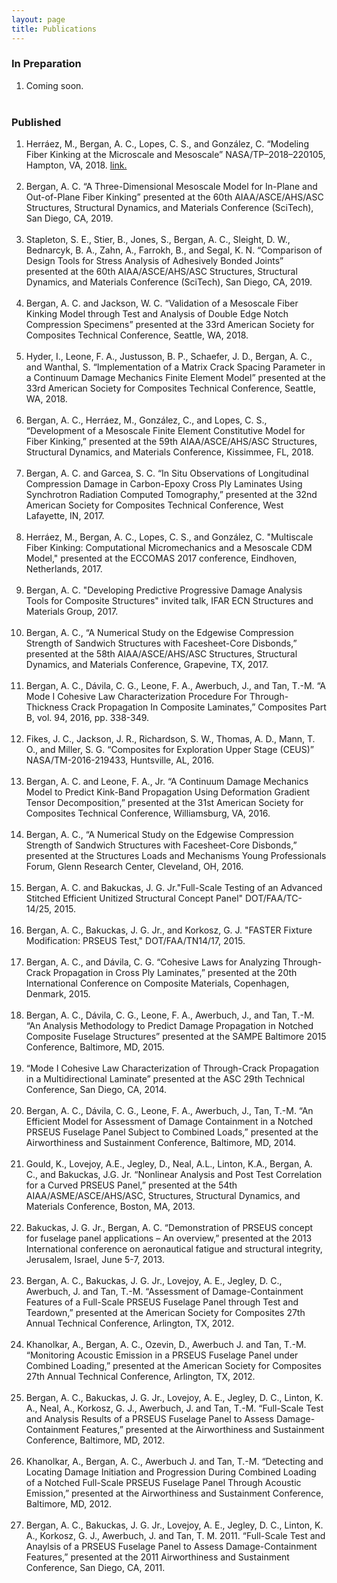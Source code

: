 ```yaml
---
layout: page
title: Publications
---
```


### In Preparation
<ol>
	<li>Coming soon.</li><br>
</ol>

### Published
<ol>
	<li>Herráez, M., Bergan, A. C., Lopes, C. S., and González, C. “Modeling Fiber Kinking at the Microscale and Mesoscale” NASA/TP–2018–220105, Hampton, VA, 2018. <a href="https://ntrs.nasa.gov/search.jsp?R=20180007919">link.</a></li><br>
	<li>Bergan, A. C. “A Three-Dimensional Mesoscale Model for In-Plane and Out-of-Plane Fiber Kinking” presented at the 60th AIAA/ASCE/AHS/ASC Structures, Structural Dynamics, and Materials Conference (SciTech), San Diego, CA, 2019.</li><br>
	<li>Stapleton, S. E., Stier, B., Jones, S., Bergan, A. C., Sleight, D. W., Bednarcyk, B. A., Zahn, A., Farrokh, B., and Segal, K. N. “Comparison of Design Tools for Stress Analysis of Adhesively Bonded Joints” presented at the 60th AIAA/ASCE/AHS/ASC Structures, Structural Dynamics, and Materials Conference (SciTech), San Diego, CA, 2019.</li><br>
	<li>Bergan, A. C. and Jackson, W. C. “Validation of a Mesoscale Fiber Kinking Model through Test and Analysis of Double Edge Notch Compression Specimens” presented at the 33rd American Society for Composites Technical Conference, Seattle, WA, 2018.</li><br>
	<li>Hyder, I., Leone, F. A., Justusson, B. P., Schaefer, J. D., Bergan, A. C., and Wanthal, S. “Implementation of a Matrix Crack Spacing Parameter in a Continuum Damage Mechanics Finite Element Model” presented at the 33rd American Society for Composites Technical Conference, Seattle, WA, 2018.</li><br>
	<li>Bergan, A. C., Herráez, M., González, C., and Lopes, C. S., “Development of a Mesoscale Finite Element Constitutive Model for Fiber Kinking,” presented at the 59th AIAA/ASCE/AHS/ASC Structures, Structural Dynamics, and Materials Conference, Kissimmee, FL, 2018.</li><br>
	<li>Bergan, A. C. and Garcea, S. C. “In Situ Observations of Longitudinal Compression Damage in Carbon-Epoxy Cross Ply Laminates Using Synchrotron Radiation Computed Tomography,” presented at the 32nd American Society for Composites Technical Conference, West Lafayette, IN, 2017.</li><br>
	<li>Herráez, M., Bergan, A. C., Lopes, C. S., and González, C. "Multiscale Fiber Kinking:  Computational Micromechanics and a Mesoscale CDM Model," presented at the ECCOMAS 2017 conference, Eindhoven, Netherlands, 2017.</li><br>
	<li>Bergan, A. C. "Developing Predictive Progressive Damage Analysis Tools for Composite Structures" invited talk, IFAR ECN Structures and Materials Group, 2017.</li><br>
	<li>Bergan, A. C., “A Numerical Study on the Edgewise Compression Strength of Sandwich Structures with Facesheet-Core Disbonds,” presented at the 58th AIAA/ASCE/AHS/ASC Structures, Structural Dynamics, and Materials Conference, Grapevine, TX, 2017.</li><br>
	<li>Bergan, A. C., Dávila, C. G., Leone, F. A., Awerbuch, J., and Tan, T.-M. “A Mode I Cohesive Law Characterization Procedure For Through-Thickness Crack Propagation In Composite Laminates,” Composites Part B, vol. 94, 2016, pp. 338-349. </li><br>
	<li>Fikes, J. C., Jackson, J. R., Richardson, S. W., Thomas, A. D., Mann, T. O., and Miller, S. G. “Composites for Exploration Upper Stage (CEUS)” NASA/TM-2016-219433, Huntsville, AL, 2016.</li><br>
	<li>Bergan, A. C. and Leone, F. A., Jr. “A Continuum Damage Mechanics Model to Predict Kink-Band Propagation Using Deformation Gradient Tensor Decomposition,” presented at the 31st American Society for Composites Technical Conference, Williamsburg, VA, 2016.</li><br>
	<li>Bergan, A. C., “A Numerical Study on the Edgewise Compression Strength of Sandwich Structures with Facesheet-Core Disbonds,” presented at the Structures Loads and Mechanisms Young Professionals Forum, Glenn Research Center, Cleveland, OH,  2016.</li><br>
	<li>Bergan, A. C. and Bakuckas, J. G. Jr."Full-Scale Testing of an Advanced Stitched Efficient Unitized Structural Concept Panel" DOT/FAA/TC-14/25, 2015.</li><br>
	<li>Bergan, A. C., Bakuckas, J. G. Jr., and Korkosz, G. J. "FASTER Fixture Modification: PRSEUS Test," DOT/FAA/TN14/17, 2015.</li><br>
	<li>Bergan, A. C., and Dávila, C. G. “Cohesive Laws for Analyzing Through-Crack Propagation in Cross Ply Laminates,” presented at the 20th International Conference on Composite Materials, Copenhagen, Denmark, 2015.</li><br>
	<li>Bergan, A. C., Dávila, C. G., Leone, F. A., Awerbuch, J., and Tan, T.-M. “An Analysis Methodology to Predict Damage Propagation in Notched Composite Fuselage Structures” presented at the SAMPE Baltimore 2015 Conference, Baltimore, MD, 2015.</li><br>
	<li>“Mode I Cohesive Law Characterization of Through-Crack Propagation in a Multidirectional Laminate” presented at the ASC 29th Technical Conference, San Diego, CA, 2014.</li><br>
	<li>Bergan, A. C., Dávila, C. G., Leone, F. A., Awerbuch, J., Tan, T.-M.  “An Efficient Model for Assessment of Damage Containment in a Notched PRSEUS Fuselage Panel Subject to Combined Loads,” presented at the Airworthiness and Sustainment Conference, Baltimore, MD, 2014.</li><br>
	<li>Gould, K., Lovejoy, A.E., Jegley, D., Neal, A.L., Linton, K.A., Bergan, A. C., and Bakuckas, J.G. Jr. “Nonlinear Analysis and Post Test Correlation for a Curved PRSEUS Panel,” presented at the 54th AIAA/ASME/ASCE/AHS/ASC, Structures, Structural Dynamics, and Materials Conference, Boston, MA, 2013.</li><br>
	<li>Bakuckas, J. G. Jr., Bergan, A. C. “Demonstration of PRSEUS concept for fuselage panel applications – An overview,” presented at the 2013 International conference on aeronautical fatigue and structural integrity, Jerusalem, Israel, June 5-7, 2013.</li><br>
	<li>Bergan, A. C., Bakuckas, J. G. Jr., Lovejoy, A. E., Jegley, D. C., Awerbuch, J. and Tan, T.-M. “Assessment of Damage-Containment Features of a Full-Scale PRSEUS Fuselage Panel through Test and Teardown,” presented at the American Society for Composites 27th Annual Technical Conference, Arlington, TX, 2012.</li><br>
	<li>Khanolkar, A., Bergan, A. C., Ozevin, D., Awerbuch J. and Tan, T.-M. “Monitoring Acoustic Emission in a PRSEUS Fuselage Panel under Combined Loading,” presented at the American Society for Composites 27th Annual Technical Conference, Arlington, TX, 2012.</li><br>
	<li>Bergan, A. C., Bakuckas, J. G. Jr., Lovejoy, A. E., Jegley, D. C., Linton, K. A., Neal, A., Korkosz, G. J., Awerbuch, J. and Tan, T.-M. “Full-Scale Test and Analysis Results of a PRSEUS Fuselage Panel to Assess Damage-Containment Features,” presented at the Airworthiness and Sustainment Conference, Baltimore, MD, 2012.</li><br>
	<li>Khanolkar, A., Bergan, A. C., Awerbuch J. and Tan, T.-M. “Detecting and Locating Damage Initiation and Progression During Combined Loading of a Notched Full-Scale PRSEUS Fuselage Panel Through Acoustic Emission,” presented at the Airworthiness and Sustainment Conference, Baltimore, MD, 2012.</li><br>
	<li>Bergan, A. C., Bakuckas, J. G. Jr., Lovejoy, A. E., Jegley, D. C., Linton, K. A., Korkosz, G. J., Awerbuch, J. and Tan, T. M. 2011. “Full-Scale Test and Anaylsis of a PRSEUS Fuselage Panel to Assess Damage-Containment Features,” presented at the 2011 Airworthiness and Sustainment Conference, San Diego, CA, 2011.</li><br>
</ol>
